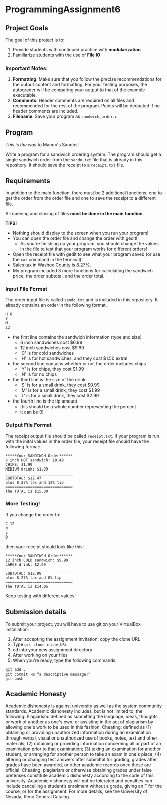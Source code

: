 # ProgrammingAssignment6

## Project Goals
The goal of this project is to:
1. Provide students with continued practice with **modularization**
2. Familiarize students with the use of **File IO**
### Important Notes:
1.	**Formatting**: Make sure that you follow the precise recommendations for the output content and formatting. For your testing purposes, the autograder will be comparing your output to that of the example executable.
2.	**Comments**: Header comments are required on all files and recommended for the rest of the program. Points will be deducted if no header comments are included.
3.	**Filename**: Save your program as ```sandwich_order.c```
## Program
*This is the way* to Mando's Sandos!  

Write a program for a sandwich ordering system. The program should get a single sandwich order from the ```sando.txt``` file that is already in this repository. It should save the receipt to a ```receipt.txt``` file.

## Requirements
In addition to the main function, there must be 2 additional functions: one to get the order from the order file and one to save the receipt to a different file. 

All opening and closing of files **must be done in the main function**. 

**TIPS!**
- Nothing should display to the screen when you run your program!
- You can open the order file and change the order with gedit!
  - As you're finishing up your program, you should change the values in the file to test that your program works for different orders!
- Open the receipt file with gedit to see what your program saved (or use the ```cat``` command in the terminal)!
- Sales tax in Washoe County is 8.27%.
- My program included 3 more functions for calculating the sandwich price, the order subtotal, and the order total.

### Input File Format
The order input file is called ```sando.txt``` and is included in this repository. It already contains an order in the following format.
```
H 6
Y
M
12
```
- the first line contains the sandwich information (type and size)
  - 6 inch sandwiches cost $6.99
  - 12 inch sandwiches cost $9.99
  - 'C' is for cold sandwiches
  - 'H' is for hot sandwiches, and they cost $1.50 extra!
- the second line contains whether or not the order includes chips
  - 'Y' is for chips, they cost $1.99
  - 'N' is for no chips
- the third line is the size of the drink
  - 'S' is for a small drink, they cost $0.99
  - 'M' is for a small drink, they cost $1.99
  - 'L' is for a small drink, they cost $2.99
- the fourth line is the tip amount
  - this should be a whole number representing the percent
  - it can be 0!

### Output File Format
The receipt output file should be called ```receipt.txt```. 
If your program is run with the inital values in the order file, your receipt file should have the following format:
```
*****Your SANDIWCH Order******
6 inch HOT sandwich: $8.49
CHIPS: $1.99
MEDIUM drink: $1.99
______________________________
SUBTOTAL: $12.47
plus 8.27% tax and 12% tip
==============================
the TOTAL is $15.00
```
### More Testing!
If you change the order to:
```
C 12
N
L
0
```
then your receipt should look like this:
```
*****Your SANDIWCH Order******
12 inch COLD sandwich: $9.99
LARGE drink: $2.99
______________________________
SUBTOTAL: $12.98
plus 8.27% tax and 0% tip
==============================
the TOTAL is $14.05
```
Keep testing with different values!  

## Submission details
To submit your project, you will have to use git on your VirtualBox installation:
1.	After accepting the assignment invitation, copy the clone URL
2.	Type 
```git clone clone_URL```
3.	cd into your new assignment directory
4.	After working on your files
5.	When you’re ready, type the following commands: 
```
git add .
git commit -m “a descriptive message!”
git push
```
## Academic Honesty
Academic dishonesty is against university as well as the system community standards. Academic dishonesty includes, but is not limited to, the following:
Plagiarism: defined as submitting the language, ideas, thoughts or work of another as one's own; or assisting in the act of plagiarism by allowing one's work to be used in this fashion.
Cheating: defined as (1) obtaining or providing unauthorized information during an examination through verbal, visual or unauthorized use of books, notes, text and other materials; (2) obtaining or providing information concerning all or part of an examination prior to that examination; (3) taking an examination for another student, or arranging for another person to take an exam in one's place; (4) altering or changing test answers after submittal for grading, grades after grades have been awarded, or other academic records once these are official.
Cheating, plagiarism or otherwise obtaining grades under false pretenses constitute academic
dishonesty according to the code of this university. Academic dishonesty will not be tolerated and
penalties can include cancelling a student’s enrolment without a grade, giving an F for the course, or for the assignment. For more details, see the University of Nevada, Reno General Catalog.

